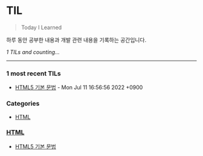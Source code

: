# TIL
> Today I Learned

하루 동안 공부한 내용과 개발 관련 내용을 기록하는 공간입니다.


_1 TILs and counting..._

---

### 1 most recent TILs

- [HTML5 기본 문법](HTML/introduction&Syntax.md) - Mon Jul 11 16:56:56 2022 +0900

### Categories

- [HTML](#HTML)

### [HTML](#HTML)
- [HTML5 기본 문법](HTML/introduction&Syntax.md)

[1]: https://simonwillison.net/2020/Apr/20/self-rewriting-readme/
[2]: https://github.com/jbranchaud/til

